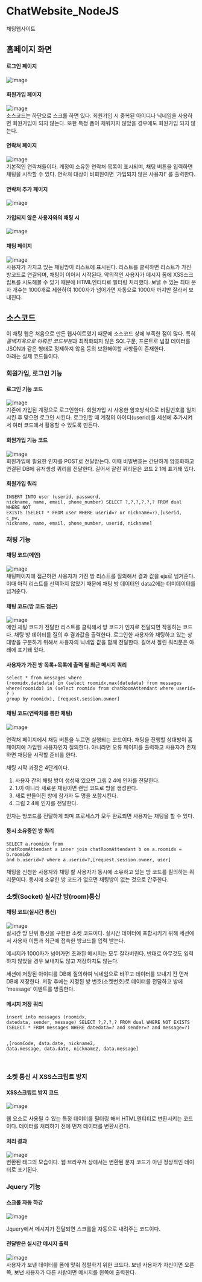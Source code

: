 # ChatWebsite_NodeJS
채팅웹사이트

##	홈페이지 화면
#### 로그인 페이지  
 ![image](https://github.com/koDove/ChatWebsite_NodeJS/assets/96663170/2ed90f3a-4a68-4451-8596-a00d86ab856f)
#### 회원가입 페이지  
 ![image](https://github.com/koDove/ChatWebsite_NodeJS/assets/96663170/8e20d2bc-b2a0-4d53-a5f3-e74de2833166)  
소스코드는 하단으로 스크롤 하면 있다. 회원가입 시 중복된 아이디나 닉네임을 사용하면 회원가입이 되지 않는다. 또한 특정 폼이 채워지지 않았을 경우에도 회원가입 되지 않는다. 
 
#### 연락처 페이지
 ![image](https://github.com/koDove/ChatWebsite_NodeJS/assets/96663170/4f4dab1d-dfe5-447c-8ef7-08b5699f9b03)  
 기본적인 연락처들이다. 계정이 소유한 연락처 목록이 표시되며, 채팅 버튼을 입력하면 채팅을 시작할 수 있다. 연락처 대상이 비회원이면 '가입되지 않은 사용자!' 를 출력한다.
#### 연락처 추가 페이지
 ![image](https://github.com/koDove/ChatWebsite_NodeJS/assets/96663170/cbd38601-b789-408b-b184-6d486818af58)
#### 가입되지 않은 사용자와의 채팅 시
 ![image](https://github.com/koDove/ChatWebsite_NodeJS/assets/96663170/a8d57641-f9b6-4c6d-a6c7-bf3c8481e85e)
#### 채팅 페이지
 ![image](https://github.com/koDove/ChatWebsite_NodeJS/assets/96663170/a4e285df-6563-4453-bace-24a543fef1e9)  
사용자가 가지고 있는 채팅방이 리스트에 표시된다. 리스트를 클릭하면 리스트가 가진 방코드로 연결되며, 채팅이 이어서 시작된다. 악의적인 사용자가 메시지 폼에 XSS스크립트를 시도해볼 수 있기 때문에 HTML엔티티로 필터링 처리했다. 보낼 수 있는 최대 문자 개수는 1000개로 제한하여 1000자가 넘어가면 자동으로 1000자 까지만 잘라서 보내진다.  
## 소스코드
이 채팅 웹은 처음으로 만든 웹사이트였기 때문에 소스코드 상에 부족한 점이 많다. 특히 *콜백지옥으로 이뤄진 코드부분*과 최적화되지 않은 SQL구문, 프론트로 넘길 데이터를 JSON과 같은 형태로 정제하지 않음 등의 보완해야할 사항들이 존재한다.  
아래는 실제 코드들이다.

### 회원가입, 로그인 기능  
#### 로그인 기능 코드
![image](https://github.com/koDove/ChatWebsite_NodeJS/assets/96663170/99583468-fe81-454c-8eec-11279a49a089)  
기존에 가입된 계정으로 로그인한다. 회원가입 시 사용한 암호방식으로 비밀번호를 일치시킨 후 맞으면 로그인 시킨다. 로그인할 때 계정의 아이디(userid)를 세션에 추가시켜서 여러 코드에서 활용할 수 있도록 만든다.  
#### 회원가입 기능 코드
 ![image](https://github.com/koDove/ChatWebsite_NodeJS/assets/96663170/8e8a8ea8-3ef8-484a-8d95-12c3f47db6d8)  
회원가입에 필요한 인자를 POST로 전달받는다. 이때 비밀번호는 간단하게 암호화하고 연결된 DB에 유저생성 쿼리를 전달한다. 길어서 잘린 쿼리문은 코드 2 1에 표기돼 있다.
    
#### 회원가입 쿼리
    INSERT INTO user (userid, password,
    nickname, name, email, phone_number) SELECT ?,?,?,?,?,? FROM dual WHERE NOT
    EXISTS (SELECT * FROM user WHERE userid=? or nickname=?),[userid, c_pw,
    nickname, name, email, phone_number, userid, nickname]


### 채팅 기능
#### 채팅 코드(메인)
 ![image](https://github.com/koDove/ChatWebsite_NodeJS/assets/96663170/bd0af7b7-070e-4d11-8177-be769264a1e5)  
채팅페이지에 접근하면 사용자가 가진 방 리스트를 질의해서 결과 값을 ejs로 넘겨준다. 이때 아직 리스트를 선택하지 않았기 때문에 채팅 방 데이터인 data2에는 더미데이터를 넘겨준다.  
#### 채팅 코드(방 코드 접근)
 ![image](https://github.com/koDove/ChatWebsite_NodeJS/assets/96663170/5974aecb-8703-47ab-9dd7-7eb2355ca8ab)  
메인 체팅 코드가 전달한 리스트를 클릭해서 방 코드가 인자로 전달되면 작동하는 코드다. 채팅 방 데이터를 질의 후 결과값을 출력한다. 로그인한 사용자와 채팅하고 있는 상대방을 구분하기 위해서 사용자의 닉네임 값을 함께 전달한다. 길어서 잘린 쿼리문은 아래에 표기돼 있다.  

#### 사용자가 가진 방 목록+목록에 출력 될 최근 메시지 쿼리 

    select * from messages where
    (roomidx,datedata) in (select roomidx,max(datedata) from messages
    where(roomidx) in (select roomidx from chatRoomAttendant where userid= ? )
    group by roomidx), [request.session.owner]


#### 채팅 코드(연락처를 통한 채팅)
 
 ![image](https://github.com/koDove/ChatWebsite_NodeJS/assets/96663170/167d8856-34fc-497d-8eaa-d03e66e6707f)  

연락처 페이지에서 채팅 버튼을 누르면 실행되는 코드이다. 채팅을 진행할 상대방이 홈페이지에 가입된 사용자인지 질의한다. 아니라면 오류 페이지를 출력하고 사용자가 존재하면 채팅을 시작할 준비를 한다.  
  
채팅 시작 과정은 4단계이다.
1.	사용자 간의 채팅 방이 생성돼 있으면 그림 2 4에 인자를 전달한다.
2.	1.이 아니라 새로운 채팅이면 랜덤 코드로 방을 생성한다.
3.	새로 만들어진 방에 참가자 두 명을 포함시킨다.
4.	그림 2 4에 인자를 전달한다.  
  
인자는 방코드를 전달하게 되며 프로세스가 모두 완료되면 사용자는 채팅을 할 수 있다.
#### 동시 소유중인 방 쿼리
    
    SELECT a.roomidx from
    chatRoomAttendant a inner join chatRoomAttendant b on a.roomidx = b.roomidx
    and b.userid=? where a.userid=?,[request.session.owner, user]



채팅을 신청한 사용자와 채팅 할 사용자가 동시에 소유하고 있는 방 코드를 질의하는 쿼리문이다. 동시에 소유한 방 코드가 없으면 채팅방이 없는 것으로 간주한다.  
### 소켓(Socket) 실시간 방(room)통신
#### 채팅 코드(실시간 통신) 
 ![image](https://github.com/koDove/ChatWebsite_NodeJS/assets/96663170/b2ff6ca2-59a8-448f-96e7-c6ed3a4bce3c)  
실시간 방 단위 통신을 구현한 소켓 코드이다. 실시간 데이터에 포함시키기 위해 세션에서 사용자 이름과 최근에 접속한 방코드를 입력 받는다.  
  
메시지가 1000자가 넘어가면 초과된 메시지는 모두 잘라버린다. 반대로 아무것도 입력하지 않았을 경우 보내지도 않고 저장하지도 않는다.  
  
세션에 저장된 아이디를 DB에 질의하여 닉네임으로 바꾸고 데이터를 보내기 전 먼저 DB에 저장한다. 저장 후에는 지정된 방 번호(소켓번호)로 데이터를 전달하고 방에 ‘message’ 이벤트를 방출한다.  

 #### 메시지 저장 쿼리
    insert into messages (roomidx,
    datedata, sender, message) SELECT ?,?,?,? FROM dual WHERE NOT EXISTS
    (SELECT * FROM messages WHERE datedata=? and sender=? and message=?)


    ,[roomCode, data.date, nickname2,
    data.message, data.date, nickname2, data.message]

 
### 소켓 통신 시 XSS스크립트 방지
#### XSS스크립트 방지 코드  
 ![image](https://github.com/koDove/ChatWebsite_NodeJS/assets/96663170/a9ff5125-c3d4-43ce-b4bf-0c8acefed2f2)  

웹 요소로 사용될 수 있는 특정 데이터를 필터링 해서 HTML엔티티로 변환시키는 코드이다. 데이터를 처리하기 전에 먼저 데이터를 변환시킨다.  

#### 처리 결과
 ![image](https://github.com/koDove/ChatWebsite_NodeJS/assets/96663170/c83cdc5b-5edf-4a20-8a90-d19bf23a69f7)  
변환된 태그의 모습이다. 웹 브라우저 상에서는 변환된 문자 코드가 아닌 정상적인 데이터로 표기된다.  
### Jquery 기능
#### 스크롤 자동 하강
 ![image](https://github.com/koDove/ChatWebsite_NodeJS/assets/96663170/cfc3ae53-51cb-4fb6-9db5-46686063f223)  

Jquery에서 메시지가 전달되면 스크롤을 자동으로 내려주는 코드이다.
#### 전달받은 실시간 메시지 출력
![image](https://github.com/koDove/ChatWebsite_NodeJS/assets/96663170/dac82ca0-fa81-4daa-a6b7-af5c157127dd)  
사용자가 보낸 데이터를 폼에 맞춰 정렬하기 위한 코드다. 보낸 사용자가 자신이면 오른쪽, 보낸 사용자가 다른 사람이면 메시지를 왼쪽에 출력한다.  
